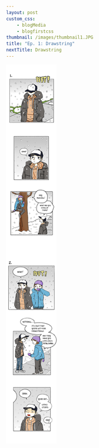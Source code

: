 ```yaml
--- 
layout: post
custom_css: 
    - blogMedia
    - blogfirstcss
thumbnail: /images/thumbnail1.JPG
title: "Ep. 1: Drawstring"
nextTitle: Drawstring
---
```


<img class = "comic" src = "/comics/Comic1_FinalFix.jpg"/>

<!--<div class = "imageHolderInsideBlog">
    <img id = "insideBlogPic" src = "{{ site.baseurl }}/images/EXOLogo.png"/>
</div>-->
